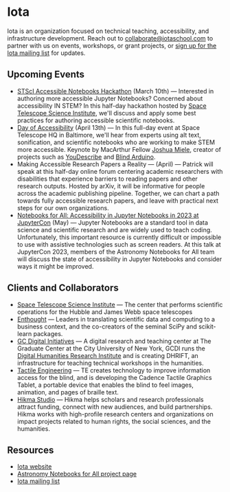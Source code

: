 # Iota

Iota is an organization focused on technical teaching, accessibility, and infrastructure development. Reach out to collaborate@iotaschool.com to partner with us on events, workshops, or grant projects, or [sign up for the Iota mailing list](https://iotaschool.com/subscribe) for updates.

## Upcoming Events

- [STScI Accessible Notebooks Hackathon](https://iota-school.github.io/accessibility_hackathon/) (March 10th) — Interested in authoring more accessible Jupyter Notebooks? Concerned about accessibility IN STEM? In this half-day hackathon hosted by [Space Telescope Science Institute](https://www.stsci.edu/), we'll discuss and apply some best practices for authoring accessible scientific notebooks.
- [Day of Accessibility](https://iota-school.github.io/day_accessibility) (April 13th) — In this full-day event at Space Telescope HQ in Baltimore, we'll hear from experts using alt text, sonification, and scientific notebooks who are working to make STEM more accessible. Keynote by MacArthur Fellow [Joshua Miele](https://www.macfound.org/fellows/class-of-2021/joshua-miele#searchresults), creator of projects such as [YouDescribe](https://www.ski.org/project/youdescribe) and [Blind Arduino](https://www.ski.org/project/blind-arduino-project).
- Making Accessible Research Papers a Reality — (April) — Patrick will speak at this half-day online forum centering academic researchers with disabilities that experience barriers to reading papers and other research outputs. Hosted by arXiv, it will be informative for people across the academic publishing pipeline. Together, we can chart a path towards fully accessible research papers, and leave with practical next steps for our own organizations.
- [Notebooks for All: Accessibility in Jupyter Notebooks in 2023 at JupyterCon](https://cfp.jupytercon.com/2023/talk/review/YL7JQZNCQFAMSJC37UDVJLSMYX3VZNDZ) (May) — Jupyter Notebooks are a standard tool in data science and scientific research and are widely used to teach coding. Unfortunately, this important resource is currently difficult or impossible to use with assistive technologies such as screen readers. At this talk at JupyterCon 2023, members of the Astronomy Notebooks for All team will discuss the state of accessibility in Jupyter Notebooks and consider ways it might be improved.

## Clients and Collaborators

- [Space Telescope Science Institute](https://www.stsci.edu/) — The center that performs scientific operations for the Hubble and James Webb space telescopes
- [Enthought](https://www.enthought.com/) — Leaders in translating scientific data and computing to a business context, and the co-creators of the seminal SciPy and scikit-learn packages.
- [GC Digital Initiatives](https://gcdi.commons.gc.cuny.edu/) — A digital research and teaching center at The Graduate Center at the City University of New York, GCDI runs the [Digital Humanities Research Institute](https://www.dhinstitutes.org/) and is creating DHRIFT, an infrastructure for teaching technical workshops in the humanities.
- [Tactile Engineering](https://www.tactile-engineering.com/) — TE creates technology to improve information access for the blind, and is developing the Cadence Tactile Graphics Tablet, a portable device that enables the blind to feel images, animation, and pages of braille text.
- [Hikma Studio](https://www.hikma.studio/) — Hikma helps scholars and research professionals attract funding, connect with new audiences, and build partnerships. Hikma works with high-profile research centers and organizations on impact projects related to human rights, the social sciences, and the humanities.

## Resources

- [Iota website](https://iotaschool.com/)
- [Astronomy Notebooks for All project page](https://github.com/Iota-School/notebooks-for-all)
- [Iota mailing list](https://iotaschool.com/subscribe)
